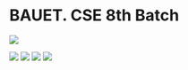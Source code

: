 # BAUET. CSE 8th Batch
![](https://4.bp.blogspot.com/-7DtnX4sO6kM/XqBCgoCNuZI/AAAAAAAAIL0/2xBL5pGCyq8nYJyWonPPObkpQTUlYhtgwCLcBGAsYHQ/s320/coollogo_com-111411.gif)

![](https://1.bp.blogspot.com/-PUJ2aWGzVqI/XqBB_IX_ejI/AAAAAAAAILY/6vElF2NWXwcP8bCJ0FXTJ0qJs1CWIcP-gCLcBGAsYHQ/s320/suvo.jpg)
![](https://2.bp.blogspot.com/-tbPU2fPX7Xw/XqBCIWV_06I/AAAAAAAAILc/G7D9XrvB2FABAvnjOPuMSI5Qe30FXXDPQCLcBGAsYHQ/s320/rabby.jpg)
![](https://3.bp.blogspot.com/-v_gdYWMfwwQ/XqBDs8xdpOI/AAAAAAAAIMA/56hCycRjsk4NY5jKqz07UpBuLjH034-yACLcBGAsYHQ/s1600/Nurnama%2BIslam.png)
![](https://www.theprotik.com/wp-content/uploads/2019/09/PROTIK.jpeg)
